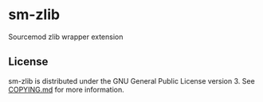 sm-zlib
=======

Sourcemod zlib wrapper extension

License
-------
sm-zlib is distributed under the GNU General Public License version 3.
See [COPYING.md](https://github.com/pmrowla/sm-zlib/blob/master/COPYING.md) for more information.
